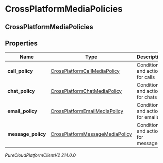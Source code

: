 # CrossPlatformMediaPolicies

## CrossPlatformMediaPolicies

## Properties

|Name | Type | Description | Notes|
|------------ | ------------- | ------------- | -------------|
| **call_policy** | [CrossPlatformCallMediaPolicy](CrossPlatformCallMediaPolicy) | Conditions and actions for calls | [optional] |
| **chat_policy** | [CrossPlatformChatMediaPolicy](CrossPlatformChatMediaPolicy) | Conditions and actions for chats | [optional] |
| **email_policy** | [CrossPlatformEmailMediaPolicy](CrossPlatformEmailMediaPolicy) | Conditions and actions for emails | [optional] |
| **message_policy** | [CrossPlatformMessageMediaPolicy](CrossPlatformMessageMediaPolicy) | Conditions and actions for messages | [optional] |



_PureCloudPlatformClientV2 214.0.0_
